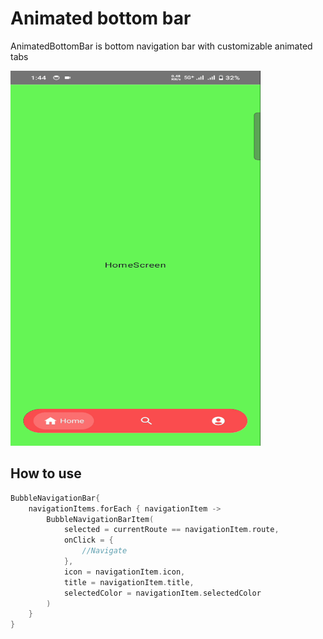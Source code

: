 # Animated bottom bar

AnimatedBottomBar is bottom navigation bar with customizable animated tabs


<img src="media/demo.gif" width="400" height="600" />

## How to use
```kotlin  
BubbleNavigationBar{
    navigationItems.forEach { navigationItem ->
        BubbleNavigationBarItem(
            selected = currentRoute == navigationItem.route,
            onClick = {
                //Navigate
            },
            icon = navigationItem.icon,
            title = navigationItem.title,
            selectedColor = navigationItem.selectedColor
        )
    }
}
```
